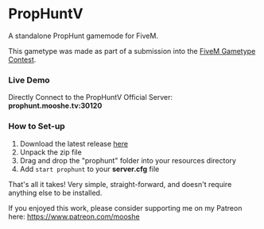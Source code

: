 # PropHuntV
A standalone PropHunt gamemode for FiveM.

This gametype was made as part of a submission into the [FiveM Gametype Contest](https://forum.fivem.net/t/fivem-gametype-contest-prizes/176808).

### Live Demo

Directly Connect to the PropHuntV Official Server: **prophunt.mooshe.tv:30120**

### How to Set-up

1. Download the latest release [here](https://github.com/MoosheTV/PropHuntV/releases/)
2. Unpack the zip file
3. Drag and drop the "prophunt" folder into your resources directory
4. Add `start prophunt` to your **server.cfg** file

That's all it takes! Very simple, straight-forward, and doesn't require anything else to be installed.


If you enjoyed this work, please consider supporting me on my Patreon here:
https://www.patreon.com/mooshe
